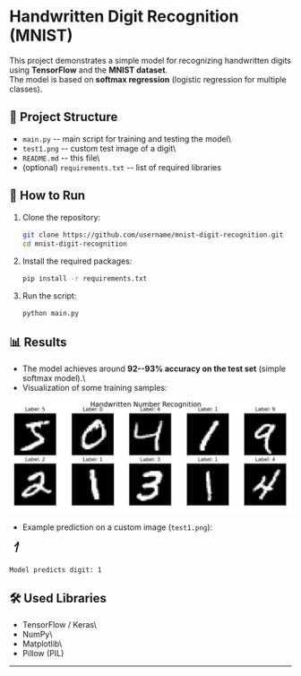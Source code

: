 # Handwritten Digit Recognition (MNIST)

This project demonstrates a simple model for recognizing handwritten
digits using **TensorFlow** and the **MNIST dataset**.\
The model is based on **softmax regression** (logistic regression for
multiple classes).

## 📂 Project Structure

-   `main.py` -- main script for training and testing the model\
-   `test1.png` -- custom test image of a digit\
-   `README.md` -- this file\
-   (optional) `requirements.txt` -- list of required libraries

## 🚀 How to Run

1.  Clone the repository:

    ``` bash
    git clone https://github.com/username/mnist-digit-recognition.git
    cd mnist-digit-recognition
    ```

2.  Install the required packages:

    ``` bash
    pip install -r requirements.txt
    ```

3.  Run the script:

    ``` bash
    python main.py
    ```

## 📊 Results

-   The model achieves around **92--93% accuracy on the test set**
    (simple softmax model).\
-   Visualization of some training samples:

![samples](https://github.com/bakirbecicRI/Handwritten-Digit-Recognition-/blob/b00dfd7d63e3ca0f601af2ca400fdb92ae56c09e/samples.PNG)

-   Example prediction on a custom image (`test1.png`):

![test1](https://github.com/bakirbecicRI/Handwritten-Digit-Recognition-/blob/d2ef70532b7677d7834518d1718a2d86cf116c13/test1.png)

    Model predicts digit: 1

## 🛠️ Used Libraries

-   TensorFlow / Keras\
-   NumPy\
-   Matplotlib\
-   Pillow (PIL)

------------------------------------------------------------------------


